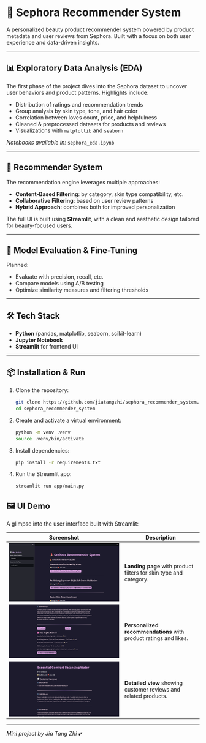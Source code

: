 # 💄 Sephora Recommender System

A personalized beauty product recommender system powered by product metadata and user reviews from Sephora. Built with a focus on both user experience and data-driven insights.

---

## 📊 Exploratory Data Analysis (EDA)

The first phase of the project dives into the Sephora dataset to uncover user behaviors and product patterns. Highlights include:

- Distribution of ratings and recommendation trends
- Group analysis by skin type, tone, and hair color
- Correlation between loves count, price, and helpfulness
- Cleaned & preprocessed datasets for products and reviews
- Visualizations with `matplotlib` and `seaborn`

_Notebooks available in:_ `sephora_eda.ipynb`

---

## 🧠 Recommender System

The recommendation engine leverages multiple approaches:

- **Content-Based Filtering**: by category, skin type compatibility, etc.
- **Collaborative Filtering**: based on user review patterns
- **Hybrid Approach**: combines both for improved personalization

The full UI is built using **Streamlit**, with a clean and aesthetic design tailored for beauty-focused users.

---

## 🧪 Model Evaluation & Fine-Tuning

Planned:
- Evaluate with precision, recall, etc.
- Compare models using A/B testing
- Optimize similarity measures and filtering thresholds

---

## 🛠 Tech Stack

- **Python** (pandas, matplotlib, seaborn, scikit-learn)
- **Jupyter Notebook**
- **Streamlit** for frontend UI

---

## 📦 Installation & Run

1. Clone the repository:
   ```bash
   git clone https://github.com/jiatangzhi/sephora_recommender_system.git
   cd sephora_recommender_system
   ```

2. Create and activate a virtual environment:
    ```bash
    python -m venv .venv
    source .venv/bin/activate
    ```

3. Install dependencies:
    ```bash
    pip install -r requirements.txt
    ```

4. Run the Streamlit app:
    ```bash
    streamlit run app/main.py
    ```

## 🖼 UI Demo

A glimpse into the user interface built with Streamlit:

| Screenshot | Description |
|------------|-------------|
| ![Home](assets/screenshots/home.png) | **Landing page** with product filters for skin type and category. |
| ![Recommendations](assets/screenshots/recs.png) | **Personalized recommendations** with product ratings and likes. |
| ![Reviews](assets/screenshots/reviews.png) | **Detailed view** showing customer reviews and related products. |


---

*Mini project by Jia Tang Zhi 💕*
